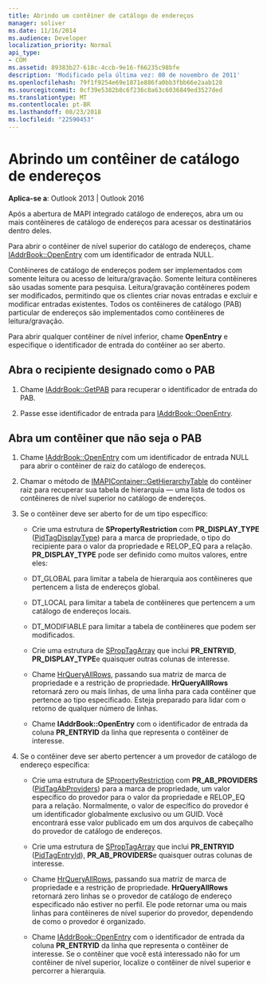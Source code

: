 ```yaml
---
title: Abrindo um contêiner de catálogo de endereços
manager: soliver
ms.date: 11/16/2014
ms.audience: Developer
localization_priority: Normal
api_type:
- COM
ms.assetid: 89383b27-618c-4ccb-9e16-f66235c98bfe
description: 'Modificado pela última vez: 08 de novembro de 2011'
ms.openlocfilehash: 79f1f9254e69e1871e886fa0bb3fbb66e2aab128
ms.sourcegitcommit: 0cf39e5382b8c6f236c8a63c6036849ed3527ded
ms.translationtype: MT
ms.contentlocale: pt-BR
ms.lasthandoff: 08/23/2018
ms.locfileid: "22590453"
---
```

# <a name="opening-an-address-book-container"></a>Abrindo um contêiner de catálogo de endereços

**Aplica-se a**: Outlook 2013 | Outlook 2016 
  
Após a abertura de MAPI integrado catálogo de endereços, abra um ou mais contêineres de catálogo de endereços para acessar os destinatários dentro deles.
  
Para abrir o contêiner de nível superior do catálogo de endereços, chame [IAddrBook::OpenEntry](iaddrbook-openentry.md) com um identificador de entrada NULL. 
  
Contêineres de catálogo de endereços podem ser implementados com somente leitura ou acesso de leitura/gravação. Somente leitura contêineres são usadas somente para pesquisa. Leitura/gravação contêineres podem ser modificados, permitindo que os clientes criar novas entradas e excluir e modificar entradas existentes. Todos os contêineres de catálogo (PAB) particular de endereços são implementados como contêineres de leitura/gravação. 
  
Para abrir qualquer contêiner de nível inferior, chame **OpenEntry** e especifique o identificador de entrada do contêiner ao ser aberto. 
  
## <a name="open-the-container-designated-as-the-pab"></a>Abra o recipiente designado como o PAB
  
1. Chame [IAddrBook::GetPAB](iaddrbook-getpab.md) para recuperar o identificador de entrada do PAB. 
    
2. Passe esse identificador de entrada para [IAddrBook::OpenEntry](iaddrbook-openentry.md).
    
## <a name="open-a-container-that-is-not-the-pab"></a>Abra um contêiner que não seja o PAB
  
1. Chame [IAddrBook::OpenEntry](iaddrbook-openentry.md) com um identificador de entrada NULL para abrir o contêiner de raiz do catálogo de endereços. 
    
2. Chamar o método de [IMAPIContainer::GetHierarchyTable](imapicontainer-gethierarchytable.md) do contêiner raiz para recuperar sua tabela de hierarquia — uma lista de todos os contêineres de nível superior no catálogo de endereços. 
    
3. Se o contêiner deve ser aberto for de um tipo específico:
    
   - Crie uma estrutura de **SPropertyRestriction** com **PR_DISPLAY_TYPE** ([PidTagDisplayType](pidtagdisplaytype-canonical-property.md)) para a marca de propriedade, o tipo do recipiente para o valor da propriedade e RELOP_EQ para a relação. **PR_DISPLAY_TYPE** pode ser definido como muitos valores, entre eles: 
    
   - DT_GLOBAL para limitar a tabela de hierarquia aos contêineres que pertencem a lista de endereços global.
    
   - DT_LOCAL para limitar a tabela de contêineres que pertencem a um catálogo de endereços locais.
    
   - DT_MODIFIABLE para limitar a tabela de contêineres que podem ser modificados.
    
   - Crie uma estrutura de [SPropTagArray](sproptagarray.md) que inclui **PR_ENTRYID**, **PR_DISPLAY_TYPE**e quaisquer outras colunas de interesse. 
    
   - Chame [HrQueryAllRows](hrqueryallrows.md), passando sua matriz de marca de propriedade e a restrição de propriedade. **HrQueryAllRows** retornará zero ou mais linhas, de uma linha para cada contêiner que pertence ao tipo especificado. Esteja preparado para lidar com o retorno de qualquer número de linhas. 
    
   - Chame **IAddrBook::OpenEntry** com o identificador de entrada da coluna **PR_ENTRYID** da linha que representa o contêiner de interesse. 
    
4. Se o contêiner deve ser aberto pertencer a um provedor de catálogo de endereço específica:
    
   - Crie uma estrutura de [SPropertyRestriction](spropertyrestriction.md) com **PR_AB_PROVIDERS** ([PidTagAbProviders](pidtagabproviders-canonical-property.md)) para a marca de propriedade, um valor específico do provedor para o valor da propriedade e RELOP_EQ para a relação. Normalmente, o valor de específico do provedor é um identificador globalmente exclusivo ou um GUID. Você encontrará esse valor publicado em um dos arquivos de cabeçalho do provedor de catálogo de endereços. 
    
   - Crie uma estrutura de [SPropTagArray](sproptagarray.md) que inclui **PR_ENTRYID** ([PidTagEntryId](pidtagentryid-canonical-property.md)), **PR_AB_PROVIDERS**e quaisquer outras colunas de interesse. 
    
   - Chame [HrQueryAllRows](hrqueryallrows.md), passando sua matriz de marca de propriedade e a restrição de propriedade. **HrQueryAllRows** retornará zero linhas se o provedor de catálogo de endereço especificado não estiver no perfil. Ele pode retornar uma ou mais linhas para contêineres de nível superior do provedor, dependendo de como o provedor é organizado. 
    
   - Chame [IAddrBook::OpenEntry](iaddrbook-openentry.md) com o identificador de entrada da coluna **PR_ENTRYID** da linha que representa o contêiner de interesse. Se o contêiner que você está interessado não for um contêiner de nível superior, localize o contêiner de nível superior e percorrer a hierarquia. 
    

